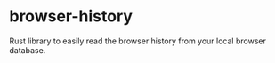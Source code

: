 # browser-history
Rust library to easily read the browser history from your local browser database.
